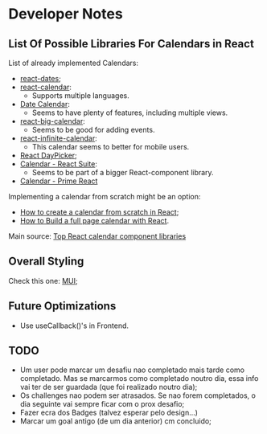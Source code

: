 # Developer Notes

## List Of Possible Libraries For Calendars in React

List of already implemented Calendars:

- [react-dates](https://airbnb.io/projects/react-dates/);
- [react-calendar](https://www.npmjs.com/package/react-calendar):
    - Supports multiple languages.
- [Date Calendar](https://mui.com/x/react-date-pickers/date-calendar/):
    - Seems to have plenty of features, including multiple views.
- [react-big-calendar](https://github.com/jquense/react-big-calendar?ref=retool-blog):
    - Seems to be good for adding events.
- [react-infinite-calendar](https://clauderic.github.io/react-infinite-calendar/?ref=retool-blog#/basic-settings/basic-configuration?_k=apn23a):
    - This calendar seems to better for mobile users.
- [React DayPicker](https://daypicker.dev/?ref=retool-blog);
- [Calendar - React Suite](https://rsuitejs.com/components/calendar/):
    - Seems to be part of a bigger React-component library.
- [Calendar - Prime React](https://primereact.org/calendar/)

Implementing a calendar from scratch might be an option:

- [How to create a calendar from scratch in React](https://derrickotte.medium.com/how-to-create-a-calendar-from-scratch-in-react-1f2db197454d);
- [How to Build a full page calendar with React](https://engineering.deptagency.com/how-to-build-a-full-page-calendar-with-react?ref=retool-blog).

Main source: [Top React calendar component libraries](https://retool.com/blog/best-react-calendar-components)

## Overall Styling

Check this one: [MUI](https://mui.com/);

## Future Optimizations

- Use useCallback()'s in Frontend.

## TODO

- Um user pode marcar um desafiu nao completado mais tarde como completado. Mas se marcarmos como completado noutro dia, essa info vai ter de ser guardada (que foi realizado noutro dia);
- Os challenges nao podem ser atrasados. Se nao forem completados, o dia seguinte vai sempre ficar com o prox desafio;
- Fazer ecra dos Badges (talvez esperar pelo design...)
- Marcar um goal antigo (de um dia anterior) cm concluido;